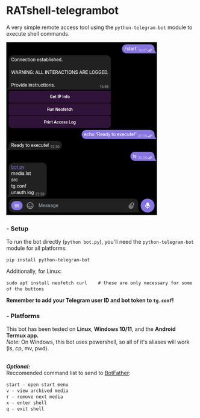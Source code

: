 # RATshell-telegrambot
A very simple remote access tool using the `python-telegram-bot` module to execute shell commands.

<img src="src/example.png" width="400"/>

### - Setup
To run the bot directly (`python bot.py`), you'll need the `python-telegram-bot` module for all platforms:
```
pip install python-telegram-bot
```
Additionally, for Linux:
```
sudo apt install neofetch curl    # these are only necessary for some of the buttons
```

**Remember to add your Telegram user ID and bot token to `tg.conf`!**

  
### - Platforms
This bot has been tested on **Linux**, **Windows 10/11**, and the **Android Termux app.** \
*Note:* On Windows, this bot uses powershell, so all of it's aliases will work (ls, cp, mv, pwd).

  \
***Optional:*** \
Reccomended command list to send to [BotFather](https://t.me/botfather):
```
start - open start menu
v - view archived media
r - remove next media
x - enter shell 
q - exit shell
```
